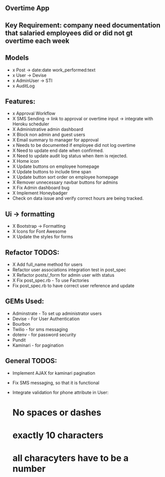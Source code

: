 ## Overtime App

## Key Requirement: company need documentation that salaried employees did or did not gt overtime each week


## Models 
- x Post -> date:date work_performed:text
- x User -> Devise
- x AdminUser -> STI
- x AuditLog

## Features: 
- x Approval Workflow
- X SMS Sending -> link to approval or overtime input -> integrate with Heroku scheduler
- X Administrative admin dashboard
- X Block non admin and guest users
- X Email summary to manager for approval
- x Needs to be documented if employee did not log overtime
- X Need to update end date when confirmed. 
- X Need to update audit log status when item is rejected.
- X Home icon
- X Update buttons on employee homepage
- X Update buttons to include time span
- X Update button sort order on employee homepage
- X Remover unnecessary navbar buttons for admins
- X Fix Admin dashboard bug
- X Implement Honeybadger
- Check on data issue and verify correct hours are being tracked.


## Ui -> formatting

- X Bootstrap -> Formatting
- X Icons for Font Awesome
- X Update the styles for forms

## Refactor TODOS: 
- X Add full_name method for users
- Refactor user associations integration test in post_spec
- X Refactor posts/_form for admin user with status
- X Fix post_spec.rb - To use Factories
- Fix post_spec.rb to have correct user reference and update

## GEMs Used: 

- Adminstrate - To set up administrator users
- Devise - For User Authentication  
- Bourbon
- Twilio - for sms messaging 
- dotenv - for password security  
- Pundit
- Kaminari - for pagination



## General TODOS:  

- Implement AJAX for kaminari pagination 

- Fix SMS messaging, so that it is functional

- Integrate validation for phone attribute in User:
  # No spaces or dashes
  # exactly 10 characters 
  # all characyters have to be a number